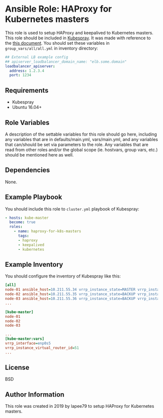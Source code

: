 Ansible Role: HAProxy for Kubernetes masters
=========

This role is used to setup HAProxy and keepalived to Kubernetes masters. This role should be included in [Kubespray](https://github.com/kubernetes-sigs/kubespray). It was made with reference to the [this document](https://kubespray.io/#/docs/ha-mode?id=kube-apiserver). You should set these variables in `group_vars/all/all.yml` in inventory directory:
```yaml
## External LB example config
## apiserver_loadbalancer_domain_name: "elb.some.domain"
loadbalancer_apiserver:
  address: 1.2.3.4
  port: 1234
```

Requirements
------------

- Kubespray
- Ubuntu 16.04+

Role Variables
--------------

A description of the settable variables for this role should go here, including any variables that are in defaults/main.yml, vars/main.yml, and any variables that can/should be set via parameters to the role. Any variables that are read from other roles and/or the global scope (ie. hostvars, group vars, etc.) should be mentioned here as well.

Dependencies
------------

None.

Example Playbook
----------------

You should include this role to `cluster.yml` playbook of Kubespray:

```yaml
- hosts: kube-master
  become: true
  roles:
    - name: haproxy-for-k8s-masters
      tags:
      - haproxy
      - keepalived
      - kubernetes
```
Example Inventory
----------------

You should configure the inventory of Kubespray like this:

```ini
[all]
node-01 ansible_host=10.211.55.34 vrrp_instance_state=MASTER vrrp_instance_priority=101
node-02 ansible_host=10.211.55.35 vrrp_instance_state=BACKUP vrrp_instance_priority=100
node-03 ansible_host=10.211.55.36 vrrp_instance_state=BACKUP vrrp_instance_priority=99
...

[kube-master]
node-01
node-02
node-03

...
[kube-master:vars]
vrrp_interface=enp0s5
vrrp_instance_virtual_router_id=51
...
```

License
-------

BSD

Author Information
------------------

This role was created in 2019 by lapee79 to setup HAProxy for Kubernetes masters.
